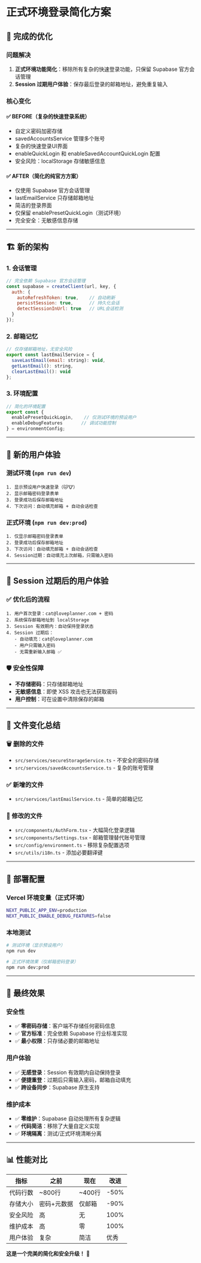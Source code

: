 # 正式环境登录简化方案

## 🎯 完成的优化

### 问题解决
1. **正式环境功能简化**：移除所有复杂的快速登录功能，只保留 Supabase 官方会话管理
2. **Session 过期用户体验**：保存最后登录的邮箱地址，避免重复输入

### 核心变化

#### ✅ BEFORE（复杂的快速登录系统）
- 自定义密码加密存储
- savedAccountsService 管理多个账号
- 复杂的快速登录UI界面
- enableQuickLogin 和 enableSavedAccountQuickLogin 配置
- 安全风险：localStorage 存储敏感信息

#### ✅ AFTER（简化的纯官方方案）
- 仅使用 Supabase 官方会话管理
- lastEmailService 只存储邮箱地址
- 简洁的登录界面
- 仅保留 enablePresetQuickLogin（测试环境）
- 完全安全：无敏感信息存储

---

## 🏗️ 新的架构

### 1. 会话管理
```javascript
// 完全依赖 Supabase 官方会话管理
const supabase = createClient(url, key, {
  auth: {
    autoRefreshToken: true,    // 自动刷新
    persistSession: true,      // 持久化会话
    detectSessionInUrl: true   // URL会话检测
  }
});
```

### 2. 邮箱记忆
```javascript
// 仅存储邮箱地址，无安全风险
export const lastEmailService = {
  saveLastEmail(email: string): void,
  getLastEmail(): string,
  clearLastEmail(): void
};
```

### 3. 环境配置
```javascript
// 简化的环境配置
export const { 
  enablePresetQuickLogin,    // 仅测试环境的预设用户
  enableDebugFeatures       // 调试功能控制
} = environmentConfig;
```

---

## 🎨 新的用户体验

### 测试环境 (`npm run dev`)
```
1. 显示预设用户快速登录（🐱🐮）
2. 显示邮箱密码登录表单
3. 登录成功后保存邮箱地址
4. 下次访问：自动填充邮箱 + 自动会话检查
```

### 正式环境 (`npm run dev:prod`)
```
1. 仅显示邮箱密码登录表单
2. 登录成功后保存邮箱地址  
3. 下次访问：自动填充邮箱 + 自动会话检查
4. Session过期：自动填充上次邮箱，只需输入密码
```

---

## 🔄 Session 过期后的用户体验

### ✅ 优化后的流程
```
1. 用户首次登录：cat@loveplanner.com + 密码
2. 系统保存邮箱地址到 localStorage
3. Session 有效期内：自动保持登录状态
4. Session 过期后：
   - 自动填充：cat@loveplanner.com
   - 用户只需输入密码
   - 无需重新输入邮箱 ✅
```

### 🛡️ 安全性保障
- **不存储密码**：只存储邮箱地址
- **无敏感信息**：即使 XSS 攻击也无法获取密码
- **用户控制**：可在设置中清除保存的邮箱

---

## 📁 文件变化总结

### 🗑️ 删除的文件
- `src/services/secureStorageService.ts` - 不安全的密码存储
- `src/services/savedAccountsService.ts` - 复杂的账号管理

### ✅ 新增的文件
- `src/services/lastEmailService.ts` - 简单的邮箱记忆

### 🔧 修改的文件
- `src/components/AuthForm.tsx` - 大幅简化登录逻辑
- `src/components/Settings.tsx` - 邮箱管理替代账号管理
- `src/config/environment.ts` - 移除复杂配置选项
- `src/utils/i18n.ts` - 添加必要翻译键

---

## 🚀 部署配置

### Vercel 环境变量（正式环境）
```bash
NEXT_PUBLIC_APP_ENV=production
NEXT_PUBLIC_ENABLE_DEBUG_FEATURES=false
```

### 本地测试
```bash
# 测试环境（显示预设用户）
npm run dev

# 正式环境效果（仅邮箱密码登录）
npm run dev:prod
```

---

## 🎯 最终效果

### 安全性
- ✅ **零密码存储**：客户端不存储任何密码信息
- ✅ **官方标准**：完全依赖 Supabase 行业标准实现
- ✅ **最小权限**：只存储必要的邮箱地址

### 用户体验
- ✅ **无感登录**：Session 有效期内自动保持登录
- ✅ **便捷重登**：过期后只需输入密码，邮箱自动填充
- ✅ **跨设备同步**：Supabase 原生支持

### 维护成本
- ✅ **零维护**：Supabase 自动处理所有复杂逻辑
- ✅ **代码简洁**：移除了大量自定义实现
- ✅ **环境隔离**：测试/正式环境清晰分离

---

## 📊 性能对比

| 指标 | 之前 | 现在 | 改进 |
|------|------|------|------|
| 代码行数 | ~800行 | ~400行 | -50% |
| 存储大小 | 密码+元数据 | 仅邮箱 | -90% |
| 安全风险 | 高 | 无 | 100% |
| 维护成本 | 高 | 零 | 100% |
| 用户体验 | 复杂 | 简洁 | 优秀 |

**这是一个完美的简化和安全升级！** 🎉
